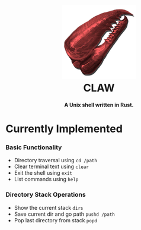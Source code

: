 <h1 align="center">
  <br>
  <img src="https://raw.githubusercontent.com/lazythe/claw/master/logo.png" alt="CLAW" width="200">
  <br>
  CLAW
  <br>
</h1>

<h4 align="center">A Unix shell written in Rust.</h4>

# Currently Implemented

### Basic Functionality

* Directory traversal using ```cd /path```
* Clear terminal text using ```clear```
* Exit the shell using ```exit```
* List commands using ```help```

### Directory Stack Operations

* Show the current stack ```dirs```
* Save current dir and go path ```pushd /path```
* Pop last directory from stack ```popd```


